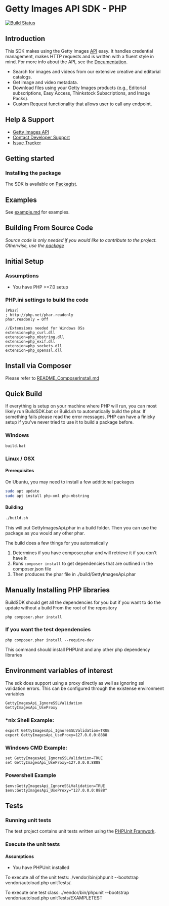 # Getty Images API SDK - PHP
[![Build Status](https://travis-ci.org/gettyimages/gettyimages-api_php.svg?branch=master)](https://travis-ci.org/gettyimages/gettyimages-api_php)  

## Introduction
This SDK makes using the Getty Images [API](http://developers.gettyimages.com) easy. It handles credential management, makes HTTP requests and is written with a fluent style in mind. For more info about the API, see the [Documentation](https://developers.gettyimages.com/api/).

* Search for images and videos from our extensive creative and editorial catalogs.
* Get image and video metadata.
* Download files using your Getty Images products (e.g., Editorial subscriptions, Easy Access, Thinkstock Subscriptions, and Image Packs).
* Custom Request functionality that allows user to call any endpoint.

## Help & Support

* [Getty Images API](http://developers.gettyimages.com/)
* [Contact Developer Support](mailto:apisupport@gettyimages.com)
* [Issue Tracker](https://github.com/gettyimages/gettyimages-api_php/issues)

## Getting started
### Installing the package
The SDK is available on [Packagist](https://packagist.org/packages/gettyimages/gettyimages-api).

## Examples
See [example.md](https://github.com/gettyimages/gettyimages-api_php/blob/master/examples/example.md) for examples.

## Building From Source Code
_Source code is only needed if you would like to contribute to the project. Otherwise, use the [package](https://packagist.org/packages/gettyimages/gettyimages-api)_

## Initial Setup
### Assumptions
* You have PHP >=7.0 setup

### PHP.ini settings to build the code
    [Phar]
    ; http://php.net/phar.readonly
    phar.readonly = Off

	//Extensions needed for Windows OSs
	extension=php_curl.dll
	extension=php_mbstring.dll
	extension=php_exif.dll
	extension=php_sockets.dll
    extension=php_openssl.dll

## Install via Composer
Please refer to [README_ComposerInstall.md](./README_ComposerInstall.md)

## Quick Build
If everything is setup on your machine where PHP will run, you can most likely run BuildSDK.bat or Build.sh to automatically build the phar. If something fails please read the error messages, PHP can have a finicky setup if you've never tried to use it to build a package before.

### Windows

    build.bat

### Linux / OSX

#### Prerequisites 
On Ubuntu, you may need to install a few additional packages

```sh
sudo apt update
sudo apt install php-xml php-mbstring
```
#### Building

```sh
./build.sh
```

This will put GettyImagesApi.phar in a build folder. Then you can use the package as you would any other phar.

The build does a few things for you automatically

1. Determines if you have composer.phar and will retrieve it if you don't have it
1. Runs `composer install` to get dependencies that are outlined in the composer.json file
1. Then produces the phar file in ./build/GettyImagesApi.phar

## Manually Installing PHP libraries

BuildSDK should get all the dependencies for you but if you want to do the update without a build
From the root of the repository

    php composer.phar install

### If you want the test dependencies

    php composer.phar install --require-dev

This command should install PHPUnit and any other php dependency libraries


## Environment variables of interest

The sdk does support using a proxy directly as well as ignoring ssl validation errors. This can be configured through the existense environment variables

    GettyImagesApi_IgnoreSSLValidation
    GettyImagesApi_UseProxy

### *nix Shell Example:

    export GettyImagesApi_IgnoreSSLValidation=TRUE
    export GettyImagesApi_UseProxy=127.0.0.0:8888

### Windows CMD Example:

    set GettyImagesApi_IgnoreSSLValidation=TRUE
    set GettyImagesApi_UseProxy=127.0.0.0:8888

### Powershell Example

    $env:GettyImagesApi_IgnoreSSLValidation=TRUE
    $env:GettyImagesApi_UseProxy="127.0.0.0:8888"

## Tests

### Running unit tests
The test project contains unit tests written using the [PHPUnit Framwork](https://phpunit.de/index.html).

### Execute the unit tests
#### Assumptions
* You have PHPUnit installed

To execute all of the unit tests:
    ./vendor/bin/phpunit --bootstrap vendor/autoload.php unitTests/.

To execute one test class:
    ./vendor/bin/phpunit --bootstrap vendor/autoload.php unitTests/EXAMPLETEST
